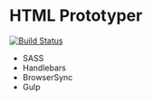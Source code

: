 # HTML Prototyper

[![Build Status](https://travis-ci.org/SimonDever/html-prototyper.svg?branch=master)](https://travis-ci.org/SimonDever/html-prototyper)

- SASS
- Handlebars
- BrowserSync
- Gulp

